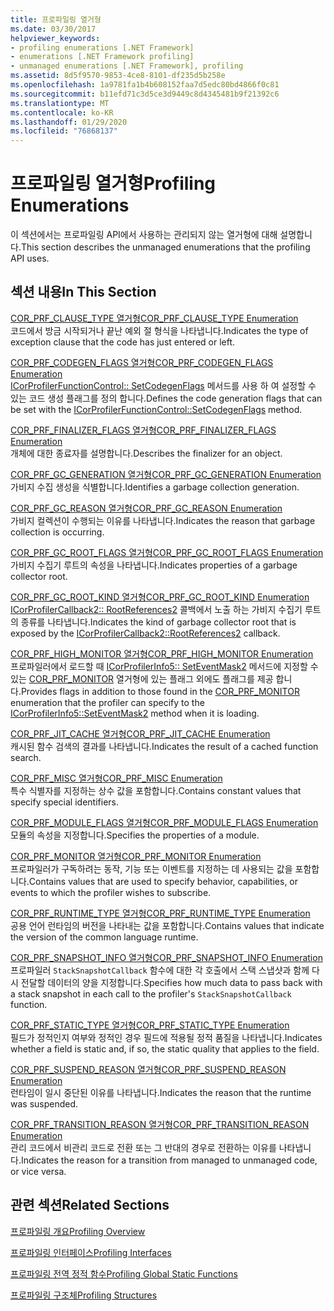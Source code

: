 ```yaml
---
title: 프로파일링 열거형
ms.date: 03/30/2017
helpviewer_keywords:
- profiling enumerations [.NET Framework]
- enumerations [.NET Framework profiling]
- unmanaged enumerations [.NET Framework], profiling
ms.assetid: 8d5f9570-9853-4ce8-8101-df235d5b258e
ms.openlocfilehash: 1a9781fa1b4b608152faa7d5edc80bd4866f0c81
ms.sourcegitcommit: b11efd71c3d5ce3d9449c8d4345481b9f21392c6
ms.translationtype: MT
ms.contentlocale: ko-KR
ms.lasthandoff: 01/29/2020
ms.locfileid: "76868137"
---
```

# <a name="profiling-enumerations"></a><span data-ttu-id="8fb33-102">프로파일링 열거형</span><span class="sxs-lookup"><span data-stu-id="8fb33-102">Profiling Enumerations</span></span>
<span data-ttu-id="8fb33-103">이 섹션에서는 프로파일링 API에서 사용하는 관리되지 않는 열거형에 대해 설명합니다.</span><span class="sxs-lookup"><span data-stu-id="8fb33-103">This section describes the unmanaged enumerations that the profiling API uses.</span></span>  
  
## <a name="in-this-section"></a><span data-ttu-id="8fb33-104">섹션 내용</span><span class="sxs-lookup"><span data-stu-id="8fb33-104">In This Section</span></span>  
 [<span data-ttu-id="8fb33-105">COR_PRF_CLAUSE_TYPE 열거형</span><span class="sxs-lookup"><span data-stu-id="8fb33-105">COR_PRF_CLAUSE_TYPE Enumeration</span></span>](cor-prf-clause-type-enumeration.md)  
 <span data-ttu-id="8fb33-106">코드에서 방금 시작되거나 끝난 예외 절 형식을 나타냅니다.</span><span class="sxs-lookup"><span data-stu-id="8fb33-106">Indicates the type of exception clause that the code has just entered or left.</span></span>  
  
 [<span data-ttu-id="8fb33-107">COR_PRF_CODEGEN_FLAGS 열거형</span><span class="sxs-lookup"><span data-stu-id="8fb33-107">COR_PRF_CODEGEN_FLAGS Enumeration</span></span>](cor-prf-codegen-flags-enumeration.md)  
 <span data-ttu-id="8fb33-108">[ICorProfilerFunctionControl:: SetCodegenFlags](icorprofilerfunctioncontrol-setcodegenflags-method.md) 메서드를 사용 하 여 설정할 수 있는 코드 생성 플래그를 정의 합니다.</span><span class="sxs-lookup"><span data-stu-id="8fb33-108">Defines the code generation flags that can be set with the [ICorProfilerFunctionControl::SetCodegenFlags](icorprofilerfunctioncontrol-setcodegenflags-method.md) method.</span></span>  
  
 [<span data-ttu-id="8fb33-109">COR_PRF_FINALIZER_FLAGS 열거형</span><span class="sxs-lookup"><span data-stu-id="8fb33-109">COR_PRF_FINALIZER_FLAGS Enumeration</span></span>](cor-prf-finalizer-flags-enumeration.md)  
 <span data-ttu-id="8fb33-110">개체에 대한 종료자를 설명합니다.</span><span class="sxs-lookup"><span data-stu-id="8fb33-110">Describes the finalizer for an object.</span></span>  
  
 [<span data-ttu-id="8fb33-111">COR_PRF_GC_GENERATION 열거형</span><span class="sxs-lookup"><span data-stu-id="8fb33-111">COR_PRF_GC_GENERATION Enumeration</span></span>](cor-prf-gc-generation-enumeration.md)  
 <span data-ttu-id="8fb33-112">가비지 수집 생성을 식별합니다.</span><span class="sxs-lookup"><span data-stu-id="8fb33-112">Identifies a garbage collection generation.</span></span>  
  
 [<span data-ttu-id="8fb33-113">COR_PRF_GC_REASON 열거형</span><span class="sxs-lookup"><span data-stu-id="8fb33-113">COR_PRF_GC_REASON Enumeration</span></span>](cor-prf-gc-reason-enumeration.md)  
 <span data-ttu-id="8fb33-114">가비지 컬렉션이 수행되는 이유를 나타냅니다.</span><span class="sxs-lookup"><span data-stu-id="8fb33-114">Indicates the reason that garbage collection is occurring.</span></span>  
  
 [<span data-ttu-id="8fb33-115">COR_PRF_GC_ROOT_FLAGS 열거형</span><span class="sxs-lookup"><span data-stu-id="8fb33-115">COR_PRF_GC_ROOT_FLAGS Enumeration</span></span>](cor-prf-gc-root-flags-enumeration.md)  
 <span data-ttu-id="8fb33-116">가비지 수집기 루트의 속성을 나타냅니다.</span><span class="sxs-lookup"><span data-stu-id="8fb33-116">Indicates properties of a garbage collector root.</span></span>  
  
 [<span data-ttu-id="8fb33-117">COR_PRF_GC_ROOT_KIND 열거형</span><span class="sxs-lookup"><span data-stu-id="8fb33-117">COR_PRF_GC_ROOT_KIND Enumeration</span></span>](cor-prf-gc-root-kind-enumeration.md)  
 <span data-ttu-id="8fb33-118">[ICorProfilerCallback2:: RootReferences2](icorprofilercallback2-rootreferences2-method.md) 콜백에서 노출 하는 가비지 수집기 루트의 종류를 나타냅니다.</span><span class="sxs-lookup"><span data-stu-id="8fb33-118">Indicates the kind of garbage collector root that is exposed by the [ICorProfilerCallback2::RootReferences2](icorprofilercallback2-rootreferences2-method.md) callback.</span></span>  
  
 [<span data-ttu-id="8fb33-119">COR_PRF_HIGH_MONITOR 열거형</span><span class="sxs-lookup"><span data-stu-id="8fb33-119">COR_PRF_HIGH_MONITOR Enumeration</span></span>](cor-prf-high-monitor-enumeration.md)  
 <span data-ttu-id="8fb33-120">프로파일러에서 로드할 때 [ICorProfilerInfo5:: SetEventMask2](icorprofilerinfo5-seteventmask2-method.md) 메서드에 지정할 수 있는 [COR_PRF_MONITOR](cor-prf-monitor-enumeration.md) 열거형에 있는 플래그 외에도 플래그를 제공 합니다.</span><span class="sxs-lookup"><span data-stu-id="8fb33-120">Provides flags in addition to those found in the [COR_PRF_MONITOR](cor-prf-monitor-enumeration.md) enumeration that the profiler can specify to the [ICorProfilerInfo5::SetEventMask2](icorprofilerinfo5-seteventmask2-method.md) method when it is loading.</span></span>  
  
 [<span data-ttu-id="8fb33-121">COR_PRF_JIT_CACHE 열거형</span><span class="sxs-lookup"><span data-stu-id="8fb33-121">COR_PRF_JIT_CACHE Enumeration</span></span>](cor-prf-jit-cache-enumeration.md)  
 <span data-ttu-id="8fb33-122">캐시된 함수 검색의 결과를 나타냅니다.</span><span class="sxs-lookup"><span data-stu-id="8fb33-122">Indicates the result of a cached function search.</span></span>  
  
 [<span data-ttu-id="8fb33-123">COR_PRF_MISC 열거형</span><span class="sxs-lookup"><span data-stu-id="8fb33-123">COR_PRF_MISC Enumeration</span></span>](cor-prf-misc-enumeration.md)  
 <span data-ttu-id="8fb33-124">특수 식별자를 지정하는 상수 값을 포함합니다.</span><span class="sxs-lookup"><span data-stu-id="8fb33-124">Contains constant values that specify special identifiers.</span></span>  
  
 [<span data-ttu-id="8fb33-125">COR_PRF_MODULE_FLAGS 열거형</span><span class="sxs-lookup"><span data-stu-id="8fb33-125">COR_PRF_MODULE_FLAGS Enumeration</span></span>](cor-prf-module-flags-enumeration.md)  
 <span data-ttu-id="8fb33-126">모듈의 속성을 지정합니다.</span><span class="sxs-lookup"><span data-stu-id="8fb33-126">Specifies the properties of a module.</span></span>  
  
 [<span data-ttu-id="8fb33-127">COR_PRF_MONITOR 열거형</span><span class="sxs-lookup"><span data-stu-id="8fb33-127">COR_PRF_MONITOR Enumeration</span></span>](cor-prf-monitor-enumeration.md)  
 <span data-ttu-id="8fb33-128">프로파일러가 구독하려는 동작, 기능 또는 이벤트를 지정하는 데 사용되는 값을 포함합니다.</span><span class="sxs-lookup"><span data-stu-id="8fb33-128">Contains values that are used to specify behavior, capabilities, or events to which the profiler wishes to subscribe.</span></span>  
  
 [<span data-ttu-id="8fb33-129">COR_PRF_RUNTIME_TYPE 열거형</span><span class="sxs-lookup"><span data-stu-id="8fb33-129">COR_PRF_RUNTIME_TYPE Enumeration</span></span>](cor-prf-runtime-type-enumeration.md)  
 <span data-ttu-id="8fb33-130">공용 언어 런타임의 버전을 나타내는 값을 포함합니다.</span><span class="sxs-lookup"><span data-stu-id="8fb33-130">Contains values that indicate the version of the common language runtime.</span></span>  
  
 [<span data-ttu-id="8fb33-131">COR_PRF_SNAPSHOT_INFO 열거형</span><span class="sxs-lookup"><span data-stu-id="8fb33-131">COR_PRF_SNAPSHOT_INFO Enumeration</span></span>](cor-prf-snapshot-info-enumeration.md)  
 <span data-ttu-id="8fb33-132">프로파일러 `StackSnapshotCallback` 함수에 대한 각 호출에서 스택 스냅샷과 함께 다시 전달할 데이터의 양을 지정합니다.</span><span class="sxs-lookup"><span data-stu-id="8fb33-132">Specifies how much data to pass back with a stack snapshot in each call to the profiler's `StackSnapshotCallback` function.</span></span>  
  
 [<span data-ttu-id="8fb33-133">COR_PRF_STATIC_TYPE 열거형</span><span class="sxs-lookup"><span data-stu-id="8fb33-133">COR_PRF_STATIC_TYPE Enumeration</span></span>](cor-prf-static-type-enumeration.md)  
 <span data-ttu-id="8fb33-134">필드가 정적인지 여부와 정적인 경우 필드에 적용될 정적 품질을 나타냅니다.</span><span class="sxs-lookup"><span data-stu-id="8fb33-134">Indicates whether a field is static and, if so, the static quality that applies to the field.</span></span>  
  
 [<span data-ttu-id="8fb33-135">COR_PRF_SUSPEND_REASON 열거형</span><span class="sxs-lookup"><span data-stu-id="8fb33-135">COR_PRF_SUSPEND_REASON Enumeration</span></span>](cor-prf-suspend-reason-enumeration.md)  
 <span data-ttu-id="8fb33-136">런타임이 일시 중단된 이유를 나타냅니다.</span><span class="sxs-lookup"><span data-stu-id="8fb33-136">Indicates the reason that the runtime was suspended.</span></span>  
  
 [<span data-ttu-id="8fb33-137">COR_PRF_TRANSITION_REASON 열거형</span><span class="sxs-lookup"><span data-stu-id="8fb33-137">COR_PRF_TRANSITION_REASON Enumeration</span></span>](cor-prf-transition-reason-enumeration.md)  
 <span data-ttu-id="8fb33-138">관리 코드에서 비관리 코드로 전환 또는 그 반대의 경우로 전환하는 이유를 나타냅니다.</span><span class="sxs-lookup"><span data-stu-id="8fb33-138">Indicates the reason for a transition from managed to unmanaged code, or vice versa.</span></span>  
  
## <a name="related-sections"></a><span data-ttu-id="8fb33-139">관련 섹션</span><span class="sxs-lookup"><span data-stu-id="8fb33-139">Related Sections</span></span>  
 [<span data-ttu-id="8fb33-140">프로파일링 개요</span><span class="sxs-lookup"><span data-stu-id="8fb33-140">Profiling Overview</span></span>](profiling-overview.md)  
  
 [<span data-ttu-id="8fb33-141">프로파일링 인터페이스</span><span class="sxs-lookup"><span data-stu-id="8fb33-141">Profiling Interfaces</span></span>](profiling-interfaces.md)  
  
 [<span data-ttu-id="8fb33-142">프로파일링 전역 정적 함수</span><span class="sxs-lookup"><span data-stu-id="8fb33-142">Profiling Global Static Functions</span></span>](profiling-global-static-functions.md)  
  
 [<span data-ttu-id="8fb33-143">프로파일링 구조체</span><span class="sxs-lookup"><span data-stu-id="8fb33-143">Profiling Structures</span></span>](profiling-structures.md)
